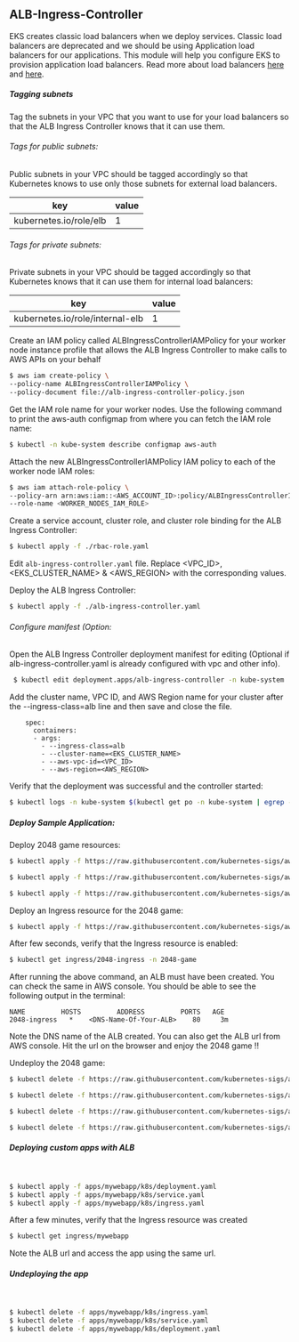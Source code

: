 ## ALB-Ingress-Controller

EKS creates classic load balancers when we deploy services. Classic load balancers are deprecated and we should be using Application load balancers for our applications. This module will help you configure EKS to provision application load balancers. Read more about load balancers [here](https://docs.aws.amazon.com/AmazonECS/latest/developerguide/load-balancer-types.html) and [here](https://docs.aws.amazon.com/eks/latest/userguide/alb-ingress.html).

##### Tagging subnets

Tag the subnets in your VPC that you want to use for your load balancers so that the ALB Ingress Controller knows that it can use them.

###### Tags for public subnets:
Public subnets in your VPC should be tagged accordingly so that Kubernetes knows to use only those subnets for external load balancers.

| key                     | value         |
| -------------           | ------------- |
| kubernetes.io/role/elb  | 1             |

###### Tags for private subnets:
Private subnets in your VPC should be tagged accordingly so that Kubernetes knows that it can use them for internal load balancers:

| key                              | value         |
| -------------                    | ------------- |
| kubernetes.io/role/internal-elb  | 1             |

Create an IAM policy called ALBIngressControllerIAMPolicy for your worker node instance profile that allows the ALB Ingress Controller to make calls to AWS APIs on your behalf

```bash
$ aws iam create-policy \
--policy-name ALBIngressControllerIAMPolicy \
--policy-document file://alb-ingress-controller-policy.json
```

Get the IAM role name for your worker nodes. Use the following command to print the aws-auth configmap from where you can fetch the IAM role name:
```bash
$ kubectl -n kube-system describe configmap aws-auth
```

Attach the new ALBIngressControllerIAMPolicy IAM policy to each of the worker node IAM roles:

```bash
$ aws iam attach-role-policy \
--policy-arn arn:aws:iam::<AWS_ACCOUNT_ID>:policy/ALBIngressControllerIAMPolicy \
--role-name <WORKER_NODES_IAM_ROLE>
```


Create a service account, cluster role, and cluster role binding for the ALB Ingress Controller:
```bash
$ kubectl apply -f ./rbac-role.yaml
```

Edit `alb-ingress-controller.yaml` file. Replace <VPC_ID>, <EKS_CLUSTER_NAME> & <AWS_REGION> with the corresponding values.

Deploy the ALB Ingress Controller:
```bash
$ kubectl apply -f ./alb-ingress-controller.yaml
```

###### Configure manifest (Option:
Open the ALB Ingress Controller deployment manifest for editing (Optional if alb-ingress-controller.yaml is already configured with vpc and other info).
```bash
 $ kubectl edit deployment.apps/alb-ingress-controller -n kube-system
```

Add the cluster name, VPC ID, and AWS Region name for your cluster after the --ingress-class=alb line and then save and close the file.
```
    spec:
      containers:
      - args:
        - --ingress-class=alb
        - --cluster-name=<EKS_CLUSTER_NAME>
        - --aws-vpc-id=<VPC_ID>
        - --aws-region=<AWS_REGION>
```

Verify that the deployment was successful and the controller started:
```bash
$ kubectl logs -n kube-system $(kubectl get po -n kube-system | egrep -o alb-ingress[a-zA-Z0-9-]+)
```

##### Deploy Sample Application:

Deploy 2048 game resources:

```bash
$ kubectl apply -f https://raw.githubusercontent.com/kubernetes-sigs/aws-alb-ingress-controller/v1.1.2/docs/examples/2048/2048-namespace.yaml

$ kubectl apply -f https://raw.githubusercontent.com/kubernetes-sigs/aws-alb-ingress-controller/v1.1.2/docs/examples/2048/2048-deployment.yaml

$ kubectl apply -f https://raw.githubusercontent.com/kubernetes-sigs/aws-alb-ingress-controller/v1.1.2/docs/examples/2048/2048-service.yaml
```

Deploy an Ingress resource for the 2048 game:

```bash
$ kubectl apply -f https://raw.githubusercontent.com/kubernetes-sigs/aws-alb-ingress-controller/v1.1.2/docs/examples/2048/2048-ingress.yaml
```

After few seconds, verify that the Ingress resource is enabled:

```bash
$ kubectl get ingress/2048-ingress -n 2048-game
```

After running the above command, an ALB must have been created. You can check the same in AWS console. You should be able to see the following output in the terminal:

```
NAME         HOSTS         ADDRESS         PORTS   AGE
2048-ingress   *    <DNS-Name-Of-Your-ALB>    80     3m
```

Note the DNS name of the ALB created. You can also get the ALB url from AWS console. Hit the url on the browser and enjoy the 2048 game !!

Undeploy the 2048 game:
```bash
$ kubectl delete -f https://raw.githubusercontent.com/kubernetes-sigs/aws-alb-ingress-controller/v1.1.2/docs/examples/2048/2048-namespace.yaml

$ kubectl delete -f https://raw.githubusercontent.com/kubernetes-sigs/aws-alb-ingress-controller/v1.1.2/docs/examples/2048/2048-deployment.yaml

$ kubectl delete -f https://raw.githubusercontent.com/kubernetes-sigs/aws-alb-ingress-controller/v1.1.2/docs/examples/2048/2048-service.yaml

$ kubectl delete -f https://raw.githubusercontent.com/kubernetes-sigs/aws-alb-ingress-controller/v1.1.2/docs/examples/2048/2048-ingress.yaml
```

##### Deploying custom apps with ALB
&nbsp;
```bash
$ kubectl apply -f apps/mywebapp/k8s/deployment.yaml
$ kubectl apply -f apps/mywebapp/k8s/service.yaml
$ kubectl apply -f apps/mywebapp/k8s/ingress.yaml
```

After a few minutes, verify that the Ingress resource was created
```bash
$ kubectl get ingress/mywebapp
```
Note the ALB url and access the app using the same url.



##### Undeploying the app
&nbsp;
```bash
$ kubectl delete -f apps/mywebapp/k8s/ingress.yaml
$ kubectl delete -f apps/mywebapp/k8s/service.yaml
$ kubectl delete -f apps/mywebapp/k8s/deployment.yaml
```